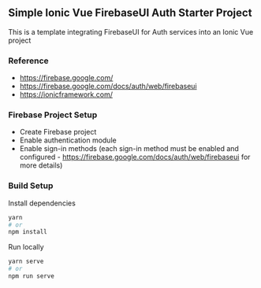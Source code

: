 ## Simple Ionic Vue FirebaseUI Auth Starter Project
This is a template integrating FirebaseUI for Auth services into an Ionic Vue project

### Reference
- https://firebase.google.com/
- https://firebase.google.com/docs/auth/web/firebaseui
- https://ionicframework.com/

### Firebase Project Setup
- Create Firebase project
- Enable authentication module
- Enable sign-in methods (each sign-in method must be enabled and configured - https://firebase.google.com/docs/auth/web/firebaseui for more details)

### Build Setup
Install dependencies
```sh
yarn
# or
npm install
```

Run locally
```sh
yarn serve
# or
npm run serve
```
